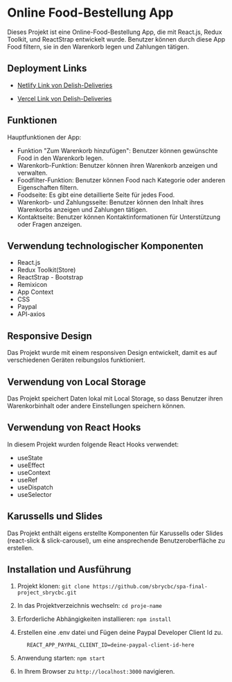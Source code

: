 # Online Food-Bestellung App

Dieses Projekt ist eine Online-Food-Bestellung App, die mit React.js, Redux Toolkit, und ReactStrap entwickelt wurde. Benutzer können durch diese App Food filtern, sie in den Warenkorb legen und Zahlungen tätigen.

## Deployment Links

- [Netlify Link von Delish-Deliveries](https://delish-deliveries.netlify.app/home)

- [Vercel Link von Delish-Deliveries](https://delish-deliveries.vercel.app/home)

## Funktionen

Hauptfunktionen der App:

- Funktion "Zum Warenkorb hinzufügen": Benutzer können gewünschte Food in den Warenkorb legen.
- Warenkorb-Funktion: Benutzer können ihren Warenkorb anzeigen und verwalten.
- Foodfilter-Funktion: Benutzer können Food nach Kategorie oder anderen Eigenschaften filtern.
- Foodseite: Es gibt eine detaillierte Seite für jedes Food.
- Warenkorb- und Zahlungsseite: Benutzer können den Inhalt ihres Warenkorbs anzeigen und Zahlungen tätigen.
- Kontaktseite: Benutzer können Kontaktinformationen für Unterstützung oder Fragen anzeigen.

## Verwendung technologischer Komponenten

- React.js
- Redux Toolkit(Store)
- ReactStrap - Bootstrap
- Remixicon
- App Context
- CSS
- Paypal
- API-axios


## Responsive Design

Das Projekt wurde mit einem responsiven Design entwickelt, damit es auf verschiedenen Geräten reibungslos funktioniert.


## Verwendung von Local Storage

Das Projekt speichert Daten lokal mit Local Storage, so dass Benutzer ihren Warenkorbinhalt oder andere Einstellungen speichern können.




## Verwendung von React Hooks

In diesem Projekt wurden folgende React Hooks verwendet:

- useState
- useEffect
- useContext
- useRef
- useDispatch
- useSelector



## Karussells und Slides

Das Projekt enthält eigens erstellte Komponenten für Karussells oder Slides (react-slick & slick-carousel), um eine ansprechende Benutzeroberfläche zu erstellen.

## Installation und Ausführung

1. Projekt klonen: `git clone https://github.com/sbrycbc/spa-final-project_sbrycbc.git`
2. In das Projektverzeichnis wechseln: `cd proje-name`
3. Erforderliche Abhängigkeiten installieren: `npm install`
4. Erstellen eine .env datei und Fügen deine Paypal Developer Client Id zu.

          REACT_APP_PAYPAL_CLIENT_ID=deine-paypal-client-id-here

5. Anwendung starten: `npm start`
6. In Ihrem Browser zu `http://localhost:3000` navigieren.


